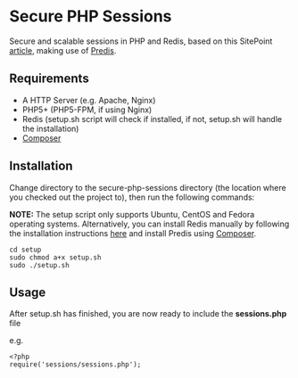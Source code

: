# Secure PHP Sessions
Secure and scalable sessions in PHP and Redis, based on this SitePoint [article](http://www.sitepoint.com/saving-php-sessions-in-redis), making use of [Predis](https://github.com/nrk/predis).

## Requirements

- A HTTP Server (e.g. Apache, Nginx)
- PHP5+ (PHP5-FPM, if using Nginx)
- Redis (setup.sh script will check if installed, if not, setup.sh will handle the installation)
- [Composer](https://getcomposer.org)

## Installation

Change directory to the secure-php-sessions directory (the location where you checked out the project to), then run the following commands:

**NOTE:** The setup script only supports Ubuntu, CentOS and Fedora operating systems. Alternatively, you can install Redis manually by following the installation instructions [here](http://redis.io/topics/quickstart) and install Predis using [Composer](https://getcomposer.org).

```
cd setup
sudo chmod a+x setup.sh
sudo ./setup.sh
```

## Usage

After setup.sh has finished, you are now ready to include the **sessions.php** file

e.g.
```
<?php
require('sessions/sessions.php');
```